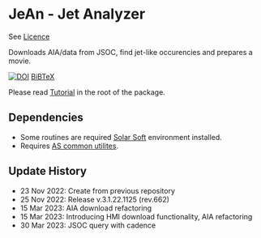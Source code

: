 # JeAn - Jet Analyzer

See [Licence](https://github.com/Alexey-Stupishin/JeAn---Jet-Analyzer/blob/main/LICENSE)

Downloads AIA/data from JSOC, find jet-like occurencies and prepares a movie.

[![DOI](https://zenodo.org/badge/doi/10.5281/zenodo.7362689.svg)](https://zenodo.org/record/7362689) [BiBTeX](https://github.com/Alexey-Stupishin/JeAn---Jet-Analyzer/blob/main/JeAn.bib)

Please read [Tutorial](https://github.com/Alexey-Stupishin/JeAn---Jet-Analyzer/blob/main/JeAn%20-%20Jet%20Analyzer%20Tutorial.pdf) in the root of the package.

## Dependencies
* Some routines are required [Solar Soft](https://www.lmsal.com/solarsoft/ssw_packages_info.html) environment installed.
* Requires [AS common utilites](https://github.com/Alexey-Stupishin/AS-IDL-Library).

## Update History
* 23 Nov 2022: Create from previous repository
* 25 Nov 2022: Release v.3.1.22.1125 (rev.662)
* 15 Mar 2023: AIA download refactoring
* 15 Mar 2023: Introducing HMI download functionality, AIA refactoring
* 30 Mar 2023: JSOC query with cadence
